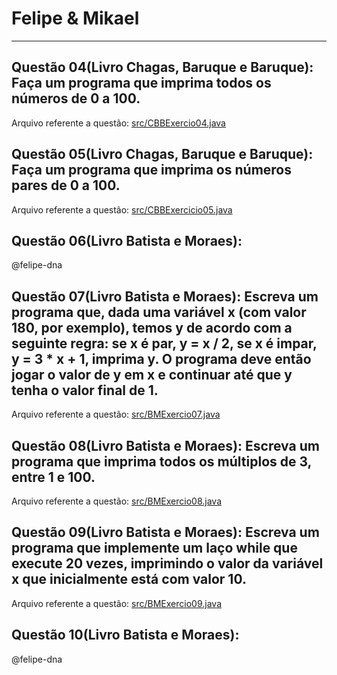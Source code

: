 # Felipe & Mikael
---

## Questão 04(Livro Chagas, Baruque e Baruque): Faça um programa que imprima todos os números de 0 a 100.
Arquivo referente a questão: [src/CBBExercio04.java](CBBExercio04.java)

## Questão 05(Livro Chagas, Baruque e Baruque): Faça um programa que imprima os números pares de 0 a 100.
Arquivo referente a questão: [src/CBBExercicio05.java](CBBExercio05.java)

## Questão 06(Livro Batista e Moraes):
@felipe-dna

## Questão 07(Livro Batista e Moraes): Escreva um programa que, dada uma variável x (com valor 180, por exemplo), temos y de acordo com a seguinte regra: se x é par, y = x / 2, se x é impar, y = 3 * x + 1, imprima y. O programa deve então jogar o valor de y em x e continuar até que y tenha o valor final de 1.
Arquivo referente a questão: [src/BMExercio07.java](BMExercio07.java)

## Questão 08(Livro Batista e Moraes): Escreva um programa que imprima todos os múltiplos de 3, entre 1 e 100.
Arquivo referente a questão: [src/BMExercio08.java](BMExercio08.java)

## Questão 09(Livro Batista e Moraes): Escreva um programa que implemente um laço while que execute 20 vezes, imprimindo o valor da variável x que inicialmente está com valor 10.
Arquivo referente a questão: [src/BMExercio09.java](BMExercio09.java)

## Questão 10(Livro Batista e Moraes):
@felipe-dna
